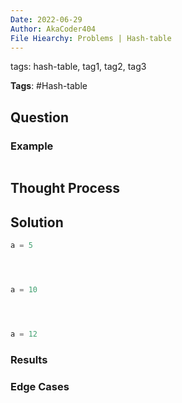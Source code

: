 ```yaml
---
Date: 2022-06-29
Author: AkaCoder404
File Hiearchy: Problems | Hash-table 
---
```

tags: hash-table, tag1, tag2, tag3

**Tags**: #Hash-table


## Question

### Example
```
```

## Thought Process



## Solution
```python
a = 5




a = 10




a = 12

```


### Results

### Edge Cases


